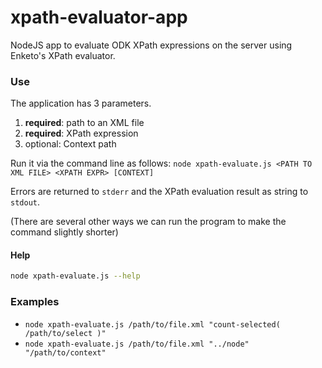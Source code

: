 # xpath-evaluator-app
NodeJS app to evaluate ODK XPath expressions on the server using Enketo's XPath evaluator.

### Use

The application has 3 parameters.

1. **required**: path to an XML file 
2. **required**: XPath expression
3. optional: Context path

Run it via the command line as follows: `node xpath-evaluate.js <PATH TO XML FILE> <XPATH EXPR> [CONTEXT]`

Errors are returned to `stderr` and the XPath evaluation result as string to `stdout`. 

(There are several other ways we can run the program to make the command slightly shorter)

#### Help

```bash
node xpath-evaluate.js --help
```

### Examples

* `node xpath-evaluate.js /path/to/file.xml "count-selected( /path/to/select )"`
* `node xpath-evaluate.js /path/to/file.xml "../node" "/path/to/context"`

